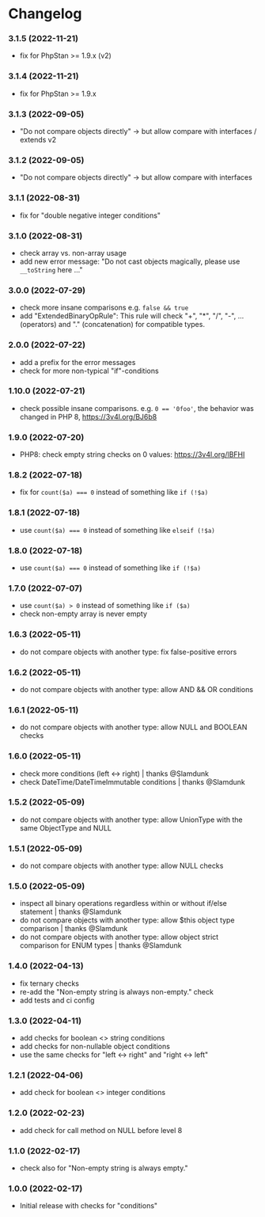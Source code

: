 # Changelog

### 3.1.5 (2022-11-21)
- fix for PhpStan >= 1.9.x (v2)

### 3.1.4 (2022-11-21)
- fix for PhpStan >= 1.9.x

### 3.1.3 (2022-09-05)
- "Do not compare objects directly" -> but allow compare with interfaces / extends v2

### 3.1.2 (2022-09-05)
- "Do not compare objects directly" -> but allow compare with interfaces

### 3.1.1 (2022-08-31)
- fix for "double negative integer conditions"

### 3.1.0 (2022-08-31)
- check array vs. non-array usage 
- add new error message: "Do not cast objects magically, please use `__toString` here ..."

### 3.0.0 (2022-07-29)
- check more insane comparisons e.g. `false && true`
- add "ExtendedBinaryOpRule": This rule will check "+", "*", "/", "-", ... (operators) and "." (concatenation) for compatible types.

### 2.0.0 (2022-07-22)
- add a prefix for the error messages
- check for more non-typical "if"-conditions

### 1.10.0 (2022-07-21)
- check possible insane comparisons. e.g. `0 == '0foo'`, the behavior was changed in PHP 8, https://3v4l.org/BJ6b8

### 1.9.0 (2022-07-20)
- PHP8: check empty string checks on 0 values: https://3v4l.org/lBFHI

### 1.8.2 (2022-07-18)
- fix for `count($a) === 0` instead of something like `if (!$a)`

### 1.8.1 (2022-07-18)
- use `count($a) === 0` instead of something like `elseif (!$a)`

### 1.8.0 (2022-07-18)
- use `count($a) === 0` instead of something like `if (!$a)`

### 1.7.0 (2022-07-07)
- use `count($a) > 0` instead of something like `if ($a)`
- check non-empty array is never empty

### 1.6.3 (2022-05-11)
- do not compare objects with another type: fix false-positive errors

### 1.6.2 (2022-05-11)
- do not compare objects with another type: allow AND && OR conditions

### 1.6.1 (2022-05-11)
- do not compare objects with another type: allow NULL and BOOLEAN checks

### 1.6.0 (2022-05-11)
- check more conditions (left <-> right) | thanks @Slamdunk
- check DateTime/DateTimeImmutable conditions | thanks @Slamdunk

### 1.5.2 (2022-05-09)
- do not compare objects with another type: allow UnionType with the same ObjectType and NULL

### 1.5.1 (2022-05-09)
- do not compare objects with another type: allow NULL checks

### 1.5.0 (2022-05-09)
- inspect all binary operations regardless within or without if/else statement | thanks @Slamdunk
- do not compare objects with another type: allow $this object type comparison | thanks @Slamdunk
- do not compare objects with another type: allow object strict comparison for ENUM types | thanks @Slamdunk

### 1.4.0 (2022-04-13)
- fix ternary checks
- re-add the "Non-empty string is always non-empty." check
- add tests and ci config

### 1.3.0 (2022-04-11)
- add checks for boolean <> string conditions
- add checks for non-nullable object conditions
- use the same checks for "left <-> right" and "right <-> left" 

### 1.2.1 (2022-04-06)
- add check for boolean <> integer conditions

### 1.2.0 (2022-02-23)
- add check for call method on NULL before level 8

### 1.1.0 (2022-02-17)
- check also for "Non-empty string is always empty."

### 1.0.0 (2022-02-17)
- Initial release with checks for "conditions"
